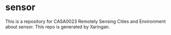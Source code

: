 # sensor
This is a repository for CASA0023 Remotely Sensing Cities and Environment about sensor. This repo is generated by Xaringan.
